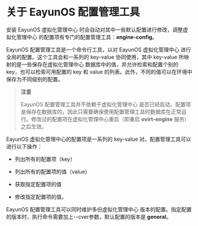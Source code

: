 # 关于 EayunOS 配置管理工具

安装 EayunOS 虚拟化管理中心 时会自动对其中一些默认配置进行修改，调整虚拟化管理中心 的配置项有专门的配置管理工具：**engine-config**。

EayunOS 配置管理工具是一个命令行工具，以对 EayunOS 虚拟化管理中心 进行全局的配置。这个工具会和一系列的 key-value 协同使用，其中 key-value 所映射的是一些保存在虚拟化管理中心 数据库中的值，并允许检索和配置个别的 key，也可以检索可用配置的 key 和 value 的列表。此外，不同的值可以在环境中保存为不同级别的配置。

> **注意**
>
> EayunOS 配置管理工具并不依赖于虚拟化管理中心 是否已经启动，配置项是保存在数据库的，因此只需要确保使用配置管理工具时数据库在正常运行。修改过的配置项在虚拟化管理中心重启（即重启 **ovirt-engine** 服务）之后生效。

EayunOS 虚拟化管理中心的配置项是一系列的 key-value 对。配置管理工具可以进行以下操作：

* 列出所有的配置项（key）

* 列出所有的配置项的值（value）

* 获取指定配置项的值

* 修改指定配置项的值。

EayunOS 配置管理工具可以同时维护多份虚拟化管理中心 版本的配置。指定配置的版本时，执行命令需要加上--cver参数，默认配置的版本是 **general**。
